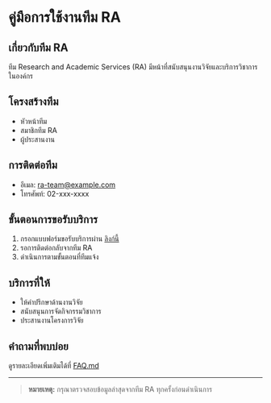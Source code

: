 # คู่มือการใช้งานทีม RA

## เกี่ยวกับทีม RA
ทีม Research and Academic Services (RA) มีหน้าที่สนับสนุนงานวิจัยและบริการวิชาการในองค์กร

## โครงสร้างทีม
- หัวหน้าทีม
- สมาชิกทีม RA
- ผู้ประสานงาน

## การติดต่อทีม
- อีเมล: ra-team@example.com
- โทรศัพท์: 02-xxx-xxxx

## ขั้นตอนการขอรับบริการ
1. กรอกแบบฟอร์มขอรับบริการผ่าน [ลิงก์นี้](#)
2. รอการติดต่อกลับจากทีม RA
3. ดำเนินการตามขั้นตอนที่ทีมแจ้ง

## บริการที่ให้
- ให้คำปรึกษาด้านงานวิจัย
- สนับสนุนการจัดกิจกรรมวิชาการ
- ประสานงานโครงการวิจัย

## คำถามที่พบบ่อย
ดูรายละเอียดเพิ่มเติมได้ที่ [FAQ.md](FAQ.md)

---

> **หมายเหตุ:** กรุณาตรวจสอบข้อมูลล่าสุดจากทีม RA ทุกครั้งก่อนดำเนินการ
